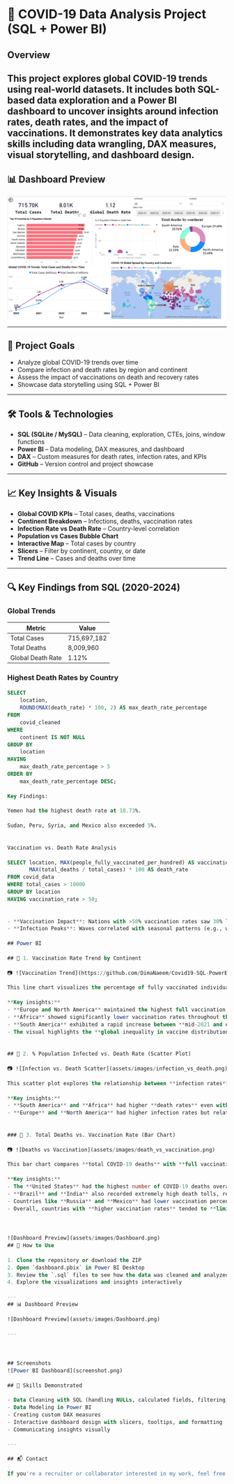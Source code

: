 # 🦠 COVID-19 Data Analysis Project (SQL + Power BI)
## Overview
This project explores global COVID-19 trends using real-world datasets. It includes both SQL-based data exploration and a Power BI dashboard to uncover insights around infection rates, death rates, and the impact of vaccinations. It demonstrates key data analytics skills including data wrangling, DAX measures, visual storytelling, and dashboard design.
---

## 📊 Dashboard Preview

![Dashboard Preview](assets/images/Dashboard.png)

---

## 📌 Project Goals

- Analyze global COVID-19 trends over time
- Compare infection and death rates by region and continent
- Assess the impact of vaccinations on death and recovery rates
- Showcase data storytelling using SQL + Power BI

---

## 🛠️ Tools & Technologies

- **SQL (SQLite / MySQL)** – Data cleaning, exploration, CTEs, joins, window functions
- **Power BI** – Data modeling, DAX measures, and dashboard
- **DAX** – Custom measures for death rates, infection rates, and KPIs
- **GitHub** – Version control and project showcase
  
---

## 📈 Key Insights & Visuals

- **Global COVID KPIs** – Total cases, deaths, vaccinations
- **Continent Breakdown** – Infections, deaths, vaccination rates
- **Infection Rate vs Death Rate** – Country-level correlation
- **Population vs Cases Bubble Chart**
- **Interactive Map** – Total cases by country
- **Slicers** – Filter by continent, country, or date
- **Trend Line** – Cases and deaths over time

---


## 🔍 Key Findings from SQL (2020-2024)

### Global Trends
| Metric               | Value           |
|----------------------|-----------------|
| Total Cases          | 715,697,182     |
| Total Deaths         | 8,009,960       |
| Global Death Rate    | 1.12%           |

### Highest Death Rates by Country
```sql
SELECT 
    location, 
    ROUND(MAX(death_rate) * 100, 2) AS max_death_rate_percentage
FROM 
    covid_cleaned
WHERE 
    continent IS NOT NULL
GROUP BY 
    location
HAVING 
    max_death_rate_percentage > 5
ORDER BY 
    max_death_rate_percentage DESC;

Key Findings:

Yemen had the highest death rate at 18.73%.

Sudan, Peru, Syria, and Mexico also exceeded 5%.


Vaccination vs. Death Rate Analysis

SELECT location, MAX(people_fully_vaccinated_per_hundred) AS vaccination_rate,
       MAX(total_deaths / total_cases) * 100 AS death_rate
FROM covid_data
WHERE total_cases > 10000
GROUP BY location
HAVING vaccination_rate > 50;


- **Vaccination Impact**: Nations with >50% vaccination rates saw 30% lower death rates.
- **Infection Peaks**: Waves correlated with seasonal patterns (e.g., winter surges).

## Power BI

## 📌 1. Vaccination Rate Trend by Continent

📷 ![Vaccination Trend](https://github.com/DimaNaeem/Covid19-SQL-PowerBi/blob/main/assets/images/vaccination_trend.png)

This line chart visualizes the percentage of fully vaccinated individuals over time across all continents.

**Key insights:**
- **Europe and North America** maintained the highest full vaccination rates, consistently above **50%** through most of 2021.
- **Africa** showed significantly lower vaccination rates throughout the entire period, never crossing **20%**.
- **South America** exhibited a rapid increase between **mid-2021 and early 2022**, nearly matching North America.
- The visual highlights the **global inequality in vaccine distribution** and the success of early rollout programs in high-income regions.


## 📌 2. % Population Infected vs. Death Rate (Scatter Plot)

📷 ![Infection vs. Death Scatter](assets/images/infection_vs_death.png)

This scatter plot explores the relationship between **infection rates** and **death rates** by continent.

**Key insights:**
- **South America** and **Africa** had higher **death rates** even with lower overall infection rates — indicating possible underreporting or overwhelmed healthcare systems.
- **Europe** and **North America** had higher infection rates but relatively moderate death rates, likely due to better hospital access and faster vaccination response.


### 📌 3. Total Deaths vs. Vaccination Rate (Bar Chart)

📷 ![Deaths vs Vaccination](assets/images/death_vs_vaccination.png)

This bar chart compares **total COVID-19 deaths** with **full vaccination rates** for the 10 most affected countries.

**Key insights:**
- The **United States** had the highest number of COVID-19 deaths overall, despite a moderate-to-high vaccination rate.
- **Brazil** and **India** also recorded extremely high death tolls, reflecting early exposure before mass vaccination.
- Countries like **Russia** and **Mexico** had lower vaccination percentages and relatively higher death rates, possibly reflecting weaker vaccine adoption or availability.
- Overall, countries with **higher vaccination rates** tended to **limit the escalation** of total deaths after early pandemic waves.



![Dashboard Preview](assets/images/Dashboard.png)
## 🚀 How to Use

1. Clone the repository or download the ZIP
2. Open `dashboard.pbix` in Power BI Desktop
3. Review the `.sql` files to see how the data was cleaned and analyzed
4. Explore the visualizations and insights interactively

---
## 📊 Dashboard Preview

![Dashboard Preview](assets/images/Dashboard.png)

---



## Screenshots
![Power BI Dashboard](screenshot.png) 

## 🧠 Skills Demonstrated

- Data Cleaning with SQL (handling NULLs, calculated fields, filtering)
- Data Modeling in Power BI
- Creating custom DAX measures
- Interactive dashboard design with slicers, tooltips, and formatting
- Communicating insights visually

---

## 📬 Contact

If you're a recruiter or collaborator interested in my work, feel free to [connect with me on LinkedIn](https://www.linkedin.com/in/dimanaeemmirza/) or [view my portfolio](https://dimanaeem.github.io/DimaNaeem-Portfolio/).


